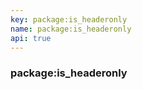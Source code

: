 ```yaml
---
key: package:is_headeronly
name: package:is_headeronly
api: true
---
```


### package:is_headeronly
